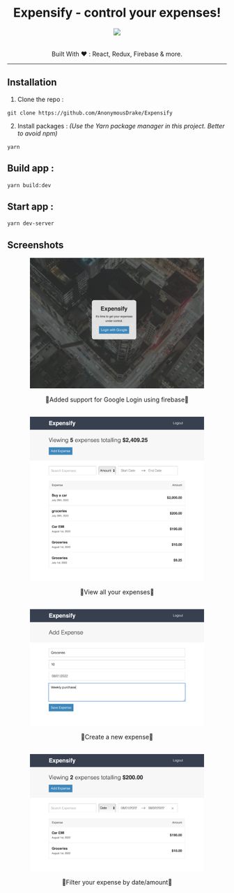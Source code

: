 <br/>
<br/>
<br/>

<h1 align="center">Expensify - control your expenses!</h1>
<div align="center">
    <div>
        <img src="https://img.shields.io/badge/Contributors-1-orange" />
    </div>
    <br />
</div>
<p align="center">
Built With ❤️ :
  React, Redux, Firebase & more.
</p>

---

## Installation

1. Clone the repo :

```
git clone https://github.com/AnonymousDrake/Expensify
```

2. Install packages : _(Use the Yarn package manager in this project. Better to avoid npm)_

```
yarn
```

## Build app :

```
yarn build:dev
```

## Start app :

```
yarn dev-server
```

## Screenshots

<div justify-content="space-between" align="center">
  <img alt="search" src="https://raw.githubusercontent.com/AnonymousDrake/Expensify/master/.github/images/google-login.png" width="400" />
  </br>
  <p>🌟Added support for Google Login using firebase🌟</p>
  </br>
  <img alt="search-result" src="https://raw.githubusercontent.com/AnonymousDrake/Expensify/master/.github/images/view-expenses.png" width="400" />
  </br>
  <p>🌟View all your expenses🌟</p>
  </br>
  <img alt="book-info" src="https://raw.githubusercontent.com/AnonymousDrake/Expensify/master/.github/images/add-expense.png" width="400" />
  </br>
  <p>🌟Create a new expense🌟</p>
  </br>
  <img alt="book-info" src="https://raw.githubusercontent.com/AnonymousDrake/Expensify/master/.github/images/filter-by-date.png" width="400" />
  </br>
  <p>🌟Filter your expense by date/amount🌟</p>
</div></text>
